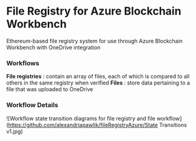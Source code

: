 # File Registry for Azure Blockchain Workbench
Ethereum-based file registry system for use through Azure Blockchain Workbench with OneDrive integration

### Workflows
**File registries** : contain an array of files, each of which is compared to all others in the same registry when verified
**Files** : store data pertaining to a file that was uploaded to OneDrive

### Workflow Details
![Workflow state transition diagrams for file registry and file workflow]
(https://github.com/alexandriapawlik/fileRegistryAzure/State Transitions v1.jpg)
